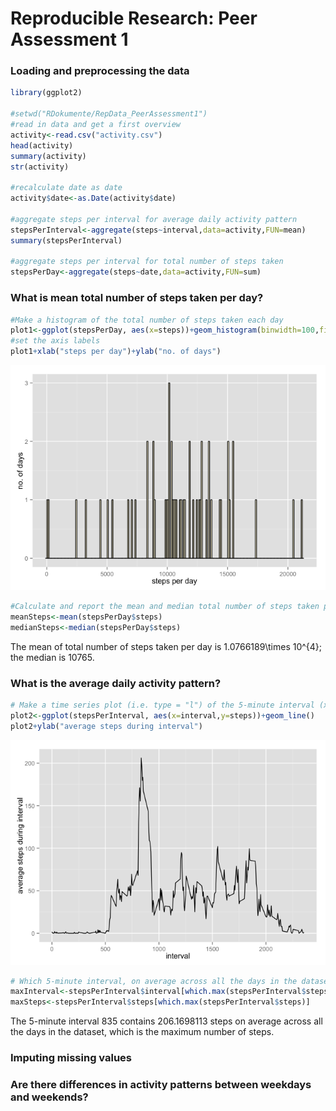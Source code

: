 # Reproducible Research: Peer Assessment 1


### Loading and preprocessing the data

```r
library(ggplot2)

#setwd("RDokumente/RepData_PeerAssessment1")
#read in data and get a first overview
activity<-read.csv("activity.csv")
head(activity)
summary(activity)
str(activity)

#recalculate date as date
activity$date<-as.Date(activity$date)

#aggregate steps per interval for average daily activity pattern
stepsPerInterval<-aggregate(steps~interval,data=activity,FUN=mean)
summary(stepsPerInterval)

#aggregate steps per interval for total number of steps taken
stepsPerDay<-aggregate(steps~date,data=activity,FUN=sum)
```

### What is mean total number of steps taken per day?


```r
#Make a histogram of the total number of steps taken each day
plot1<-ggplot(stepsPerDay, aes(x=steps))+geom_histogram(binwidth=100,fill="cornsilk",color="black")
#set the axis labels
plot1+xlab("steps per day")+ylab("no. of days")
```

![](PA1_final_files/figure-html/mean-1.png) 

```r
#Calculate and report the mean and median total number of steps taken per day
meanSteps<-mean(stepsPerDay$steps)
medianSteps<-median(stepsPerDay$steps)
```

The mean of total number of steps taken per day is 1.0766189\times 10^{4}; the median is 10765.

### What is the average daily activity pattern?


```r
# Make a time series plot (i.e. type = "l") of the 5-minute interval (x-axis) and the average number of steps taken, averaged across all days (y-axis)
plot2<-ggplot(stepsPerInterval, aes(x=interval,y=steps))+geom_line()
plot2+ylab("average steps during interval")
```

![](PA1_final_files/figure-html/average-1.png) 

```r
# Which 5-minute interval, on average across all the days in the dataset, contains the maximum number of steps?
maxInterval<-stepsPerInterval$interval[which.max(stepsPerInterval$steps)]
maxSteps<-stepsPerInterval$steps[which.max(stepsPerInterval$steps)]
```

The 5-minute interval 835 contains 206.1698113 steps on average across all the days in the dataset, which is the maximum number of steps.            

### Imputing missing values



### Are there differences in activity patterns between weekdays and weekends?
